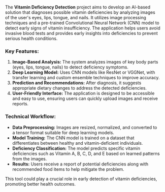 The **Vitamin Deficiency Detection** project aims to develop an AI-based solution that diagnoses possible vitamin deficiencies by analyzing images of the user's eyes, lips, tongue, and nails. It utilizes image processing techniques and a pre-trained Convolutional Neural Network (CNN) model to detect early signs of vitamin insufficiency. The application helps users avoid invasive blood tests and provides early insights into deficiencies to prevent serious health conditions.

### Key Features:
1. **Image-Based Analysis:** The system analyzes images of key body parts (eyes, lips, tongue, nails) to detect deficiency symptoms.
2. **Deep Learning Model:** Uses CNN models like ResNet or VGGNet, with transfer learning and custom ensemble techniques to improve accuracy.
3. **Prediction and Recommendations:** After diagnosis, it suggests appropriate dietary changes to address the detected deficiencies.
4. **User-Friendly Interface:** The application is designed to be accessible and easy to use, ensuring users can quickly upload images and receive reports.

### Technical Workflow:
- **Data Preprocessing:** Images are resized, normalized, and converted to a tensor format suitable for deep learning models.
- **Model Training:** The CNN model is trained on a dataset that differentiates between healthy and vitamin-deficient individuals.
- **Deficiency Classification:** The model predicts specific vitamin deficiencies such as Vitamin A, B, C, D, and E based on learned patterns from the images.
- **Results:** Users receive a report of potential deficiencies along with recommended food items to help mitigate the problem.

This tool could play a crucial role in early detection of vitamin deficiencies, promoting better health outcomes.
